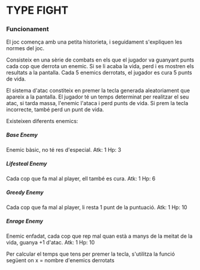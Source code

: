 # TYPE FIGHT

### Funcionament

El joc comença amb una petita historieta, i seguidament s'expliquen les normes del joc.

Consisteix en una sèrie de combats en els que el jugador va guanyant punts cada cop que derrota un enemic. 
Si se li acaba la vida, perd i es mostren els resultats a la pantalla.
Cada 5 enemics derrotats, el jugador es cura 5 punts de vida.

El sistema d'atac constiteix en premer la tecla generada aleatoriament que apareix a la pantalla.
El jugador té un temps determinat per realitzar el seu atac, si tarda massa, l'enemic l'ataca i perd punts de vida.
Si prem la tecla incorrecte, també perd un punt de vida.

Existeixen diferents enemics:

##### Base Enemy
Enemic bàsic, no té res d'especial.
Atk: 1
Hp: 3

##### Lifesteal Enemy
Cada cop que fa mal al player, ell també es cura.
Atk: 1
Hp: 6

##### Greedy Enemy
Cada cop que fa mal al player, li resta 1 punt de la puntuació.
Atk: 1
Hp: 10

##### Enrage Enemy
Enemic enfadat, cada cop que rep mal quan està a manys de la meitat de la vida, guanya +1 d'atac.
Atk: 1
Hp: 10


Per calcular el temps que tens per premer la tecla, s'utilitza la funció següent on x = nombre d'enemics derrotats


